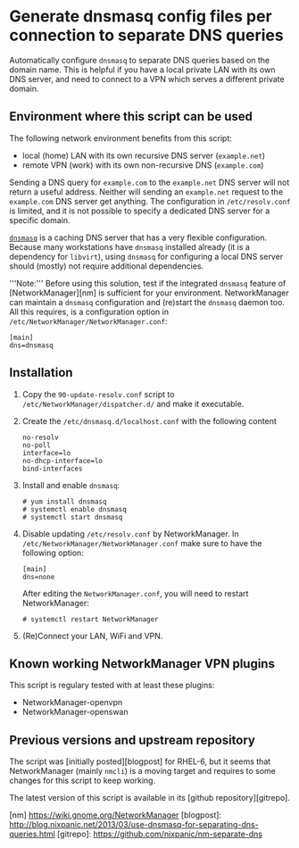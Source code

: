 # Generate dnsmasq config files per connection to separate DNS queries

Automatically configure `dnsmasq` to separate DNS queries based on the domain
name. This is helpful if you have a local private LAN with its own DNS server,
and need to connect to a VPN which serves a different private domain.


## Environment where this script can be used

The following network environment benefits from this script:
- local (home) LAN with its own recursive DNS server (`example.net`)
- remote VPN (work) with its own non-recursive DNS (`example.com`)

Sending a DNS query for `example.com` to the `example.net` DNS server will not
return a useful address. Neither will sending an `example.net` request to the
`example.com` DNS server get anything. The configuration in `/etc/resolv.conf`
is limited, and it is not possible to specify a dedicated DNS server for a
specific domain.

[`dnsmasq`][dnsmasq] is a caching DNS server that has a very flexible
configuration. Because many workstations have `dnsmasq` installed already (it
is a dependency for `libvirt`), using `dnsmasq` for configuring a local DNS
server should (mostly) not require additional dependencies.

'''Note:''' Before using this solution, test if the integrated `dnsmasq`
feature of [NetworkManager][nm] is sufficient for your environment.
NetworkManager can maintain a `dnsmasq` configuration and (re)start the
`dnsmasq` daemon too.  All this requires, is a configuration option in
`/etc/NetworkManager/NetworkManager.conf`:

   ```
   [main]
   dns=dnsmasq
   ```


## Installation

1. Copy the `90-update-resolv.conf` script to
   `/etc/NetworkManager/dispatcher.d/` and make it executable.

2. Create the `/etc/dnsmasq.d/localhost.conf` with the following content

   ```
   no-resolv
   no-poll
   interface=lo
   no-dhcp-interface=lo
   bind-interfaces
   ```

3. Install and enable `dnsmasq`:

   ```
   # yum install dnsmasq
   # systemctl enable dnsmasq
   # systemctl start dnsmasq
   ```

4. Disable updating `/etc/resolv.conf` by NetworkManager. In
   `/etc/NetworkManager/NetworkManager.conf` make sure to have the following
   option:

   ```
   [main]
   dns=none
   ```

   After editing the `NetworkManager.conf`, you will need to restart
   NetworkManager:

   ```
   # systemctl restart NetworkManager
   ```

5. (Re)Connect your LAN, WiFi and VPN.


## Known working NetworkManager VPN plugins

This script is regulary tested with at least these plugins:

* NetworkManager-openvpn
* NetworkManager-openswan


## Previous versions and upstream repository

The script was [initially posted][blogpost] for RHEL-6, but it seems that
NetworkManager (mainly `nmcli`) is a moving target and requires to some changes
for this script to keep working.

The latest version of this script is available in its [github
repository][gitrepo].

[dnsmasq]: http://www.thekelleys.org.uk/dnsmasq/doc.html
[nm] https://wiki.gnome.org/NetworkManager
[blogpost]: http://blog.nixpanic.net/2013/03/use-dnsmasq-for-separating-dns-queries.html
[gitrepo]: https://github.com/nixpanic/nm-separate-dns

